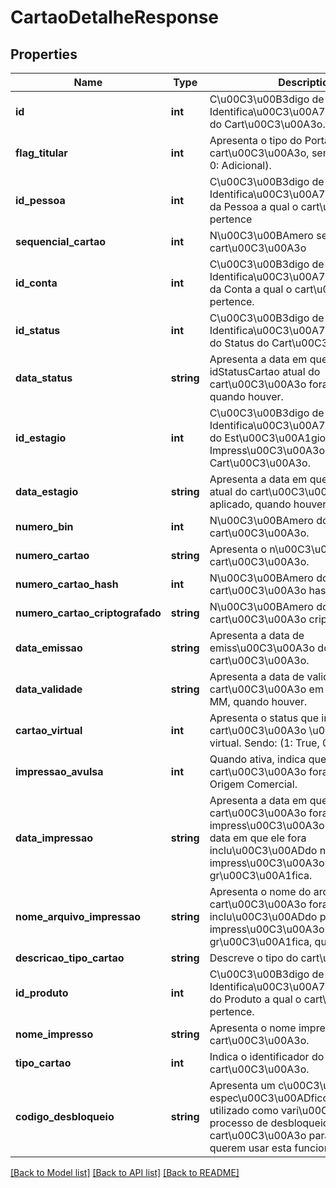 # CartaoDetalheResponse

## Properties
Name | Type | Description | Notes
------------ | ------------- | ------------- | -------------
**id** | **int** | C\u00C3\u00B3digo de Identifica\u00C3\u00A7\u00C3\u00A3o do Cart\u00C3\u00A3o. | [optional] 
**flag_titular** | **int** | Apresenta o tipo do Portador do cart\u00C3\u00A3o, sendo: (1: Titular, 0: Adicional). | [optional] 
**id_pessoa** | **int** | C\u00C3\u00B3digo de Identifica\u00C3\u00A7\u00C3\u00A3o da Pessoa a qual o cart\u00C3\u00A3o pertence | [optional] 
**sequencial_cartao** | **int** | N\u00C3\u00BAmero sequencial do cart\u00C3\u00A3o | [optional] 
**id_conta** | **int** | C\u00C3\u00B3digo de Identifica\u00C3\u00A7\u00C3\u00A3o da Conta a qual o cart\u00C3\u00A3o pertence. | [optional] 
**id_status** | **int** | C\u00C3\u00B3digo de Identifica\u00C3\u00A7\u00C3\u00A3o do Status do Cart\u00C3\u00A3o. | [optional] 
**data_status** | **string** | Apresenta a data em que o idStatusCartao atual do cart\u00C3\u00A3o fora aplicado, quando houver. | [optional] 
**id_estagio** | **int** | C\u00C3\u00B3digo de Identifica\u00C3\u00A7\u00C3\u00A3o do Est\u00C3\u00A1gio de Impress\u00C3\u00A3o do Cart\u00C3\u00A3o. | [optional] 
**data_estagio** | **string** | Apresenta a data em que o idEstagio atual do cart\u00C3\u00A3o fora aplicado, quando houver. | [optional] 
**numero_bin** | **int** | N\u00C3\u00BAmero do bin do cart\u00C3\u00A3o. | [optional] 
**numero_cartao** | **string** | Apresenta o n\u00C3\u00BAmero do cart\u00C3\u00A3o. | [optional] 
**numero_cartao_hash** | **int** | N\u00C3\u00BAmero do cart\u00C3\u00A3o hash. | [optional] 
**numero_cartao_criptografado** | **string** | N\u00C3\u00BAmero do cart\u00C3\u00A3o criptografado. | [optional] 
**data_emissao** | **string** | Apresenta a data de emiss\u00C3\u00A3o do cart\u00C3\u00A3o. | [optional] 
**data_validade** | **string** | Apresenta a data de validade do cart\u00C3\u00A3o em formato yyyy-MM, quando houver. | [optional] 
**cartao_virtual** | **int** | Apresenta o status que informa se o cart\u00C3\u00A3o \u00C3\u00A9 virtual. Sendo: (1: True, 0: False). | [optional] 
**impressao_avulsa** | **int** | Quando ativa, indica que o cart\u00C3\u00A3o fora impresso na Origem Comercial. | [optional] 
**data_impressao** | **string** | Apresenta a data em que o cart\u00C3\u00A3o fora impresso, caso impress\u00C3\u00A3o em loja, ou a data em que ele fora inclu\u00C3\u00ADdo no arquivo para impress\u00C3\u00A3o via gr\u00C3\u00A1fica. | [optional] 
**nome_arquivo_impressao** | **string** | Apresenta o nome do arquivo onde o cart\u00C3\u00A3o fora inclu\u00C3\u00ADdo para impress\u00C3\u00A3o por uma gr\u00C3\u00A1fica, quando houver. | [optional] 
**descricao_tipo_cartao** | **string** | Descreve o tipo do cart\u00C3\u00A3o. | [optional] 
**id_produto** | **int** | C\u00C3\u00B3digo de Identifica\u00C3\u00A7\u00C3\u00A3o do Produto a qual o cart\u00C3\u00A3o pertence. | [optional] 
**nome_impresso** | **string** | Apresenta o nome impresso no cart\u00C3\u00A3o. | [optional] 
**tipo_cartao** | **int** | Indica o identificador do tipo do cart\u00C3\u00A3o. | [optional] 
**codigo_desbloqueio** | **string** | Apresenta um c\u00C3\u00B3digo espec\u00C3\u00ADfico para ser utilizado como vari\u00C3\u00A1vel no processo de desbloqueio do cart\u00C3\u00A3o para emissores que querem usar esta funcionalidade. | [optional] 

[[Back to Model list]](../README.md#documentation-for-models) [[Back to API list]](../README.md#documentation-for-api-endpoints) [[Back to README]](../README.md)


